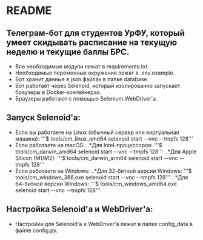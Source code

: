 # README

## Телеграм-бот для студентов УрФУ, который умеет скидывать расписание на текущую неделю и текущие баллы БРС.

- Все необходимые модули лежат в requirements.txt.
- Необходимые переменные окружения лежат в .env.example.
- Бот хранит данные в json файлах в папке database.
- Бот работает через Selenoid, который изолированно запускает браузеры в Docker-контейнерах.
- Браузеры работают с помощью Selenium.WebDriver'а.

## Запуск Selenoid'а:

- Если вы работаете на Linux (обычный сервер или виртуальная машина):
'''$ tools/cm_linux_amd64 selenoid start --vnc --tmpfs 128'''
- Если работаете на macOS:
..*Для Intel-процессоров: 
'''$ tools/cm_darwin_amd64 selenoid start --vnc --tmpfs 128'''
..*Для Apple Silicon (M1/M2): 
'''$ tools/cm_darwin_arm64 selenoid start --vnc --tmpfs 128'''
- Если работаете на Windows:
..*Для 32-битной версии Windows: 
'''$ tools/cm_windows_386.exe selenoid start --vnc --tmpfs 128'''
..*Для 64-битной версии Windows:
'''$ tools/cm_windows_amd64.exe selenoid start --vnc --tmpfs 128'''

## Настройка Selenoid'а и WebDriver'а:

- Настройки для Selenoid'а и WebDriver'а лежат в папке config_data в файле config.py.